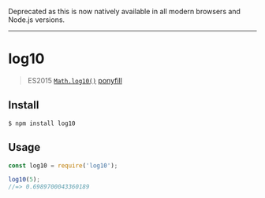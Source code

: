 Deprecated as this is now natively available in all modern browsers and Node.js versions.

---

# log10

> ES2015 [`Math.log10()`](https://developer.mozilla.org/en-US/docs/Web/JavaScript/Reference/Global_Objects/Math/log10) [ponyfill](https://ponyfill.com)

## Install

```
$ npm install log10
```

## Usage

```js
const log10 = require('log10');

log10(5);
//=> 0.6989700043360189
```
